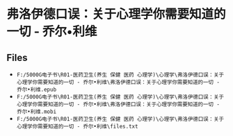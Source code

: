 # 弗洛伊德口误：关于心理学你需要知道的一切 - 乔尔•利维

## Files

- `F:/5000G电子书\R01-医药卫生(养生 保健 医药 心理学)\心理学\弗洛伊德口误：关于心理学你需要知道的一切 - 乔尔•利维\弗洛伊德口误：关于心理学你需要知道的一切 - 乔尔•利维.epub`
- `F:/5000G电子书\R01-医药卫生(养生 保健 医药 心理学)\心理学\弗洛伊德口误：关于心理学你需要知道的一切 - 乔尔•利维\弗洛伊德口误：关于心理学你需要知道的一切 - 乔尔•利维.mobi`
- `F:/5000G电子书\R01-医药卫生(养生 保健 医药 心理学)\心理学\弗洛伊德口误：关于心理学你需要知道的一切 - 乔尔•利维\files.txt`
